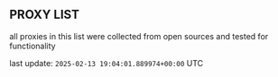 ## PROXY LIST

all proxies in this list were collected from open sources and tested for functionality

last update: `2025-02-13 19:04:01.889974+00:00` UTC